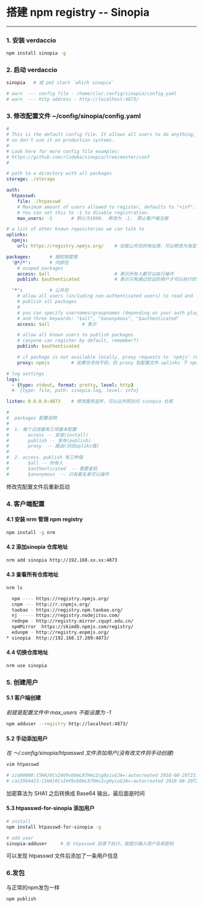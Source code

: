 # 搭建 npm registry -- Sinopia

---

### 1. 安装 verdaccio

```sh
npm install sinopia -g
```

### 2. 启动 verdaccio

```sh
sinopia   # 或 pm2 start `which sinopia`

# warn  --- config file - /home/clx/.config/sinopia/config.yaml
# warn  --- http address - http://localhost:4873/
```

### 3. 修改配置文件 ~/config/sinopia/config.yaml

```yaml
#
# This is the default config file. It allows all users to do anything,
# so don't use it on production systems.
#
# Look here for more config file examples:
# https://github.com/rlidwka/sinopia/tree/master/conf
#

# path to a directory with all packages
storage: ./storage

auth:
  htpasswd:
    file: ./htpasswd
    # Maximum amount of users allowed to register, defaults to "+inf".
    # You can set this to -1 to disable registration.
    max_users: -1       # 默认为1000， 修改为 -1， 禁止客户端注册

# a list of other known repositories we can talk to
uplinks:
  npmjs:
    url: https://registry.npmjs.org/    # 拉取公共包的地址源，可以修改为淘宝镜像地址

packages:       # 报权限管理
  '@*/*':       # 内部包
    # scoped packages
    access: $all                        # 表示所有人都可以执行操作
    publish: $authenticated             # 表示只有通过验证的用户才可以执行的操作

  '*':          # 公共包
    # allow all users (including non-authenticated users) to read and
    # publish all packages
    #
    # you can specify usernames/groupnames (depending on your auth plugin)
    # and three keywords: "$all", "$anonymous", "$authenticated"
    access: $all            # 表示

    # allow all known users to publish packages
    # (anyone can register by default, remember?)
    publish: $authenticated

    # if package is not available locally, proxy requests to 'npmjs' registry
    proxy: npmjs        # 如果包寻找不到，则 proxy 到配置文件 uplinks 下 npmjs 对应的地方去寻找

# log settings
logs:
  - {type: stdout, format: pretty, level: http}
  #- {type: file, path: sinopia.log, level: info}

listen: 0.0.0.0:4873    # 修改服务监听，可以从外网访问 sinopia 仓库

#
#  packages 配置说明
#
#  1. 每个过滤器有三项基本配置 
#       access -- 安装(install)
#       publish -- 发布(publish)
#       proxy  -- 路由(对应upliks值)
#
#  2. access、publish 有三种值
#       $all -- 所有人
#       $authenticated  -- 需要鉴权
#       $anonymous  -- 只有匿名者可以操作

```

修改完配置文件后重新启动

### 4. 客户端配置

#### 4.1 安装 nrm 管理 npm registry

```sh
npm install -g nrm
```

#### 4.2 添加sinopia 仓库地址

```sh
nrm add sinopia http://192.168.xx.xx:4873
```

#### 4.3 查看所有仓库地址

```sh
nrm ls

  npm ---- https://registry.npmjs.org/
  cnpm --- http://r.cnpmjs.org/
  taobao - https://registry.npm.taobao.org/
  nj ----- https://registry.nodejitsu.com/
  rednpm - http://registry.mirror.cqupt.edu.cn/
  npmMirror  https://skimdb.npmjs.com/registry/
  edunpm - http://registry.enpmjs.org/
* sinopia  http://192.168.17.209:4873/

```

#### 4.4 切换仓库地址

```sh
nrm use sinopia
```

### 5. 创建用户

#### 5.1 客户端创建

 *前提是配置文件中 max_users 不能设置为 -1*

```sh
npm adduser --registry http://localhost:4873/
```

#### 5.2 手动添加用户

 *在 ～/.config/sinopia/htpasswd 文件添加用户(没有改文件则手动创建)*
```sh
vim htpasswd

# zza00000:{SHA}6CsImV9vbOmL87Hmi2cg0yiuGJA=:autocreated 2018-08-20T23:20:36.085Z
# cai3564423:{SHA}6CsImV9vbOmL87Hmi2cg0yiuGJA=:autocreated 2018-08-20T23:40:32.396Z
```

加密算法为 SHA1 之后转换成 Base64 输出，最后面是时间

#### 5.3 htpasswd-for-sinopia 添加用户

```sh
# install
npm install htpasswd-for-sinopia -g

# add user
sinopia-adduser     # 在 htpasswd 目录下执行，按提示输入用户名和密码
```
可以发现 htpasswd 文件后添加了一条用户信息

### 6.发包

与正常的npm发包一样

```sh
npm publish
```